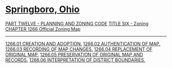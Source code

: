 [Springboro, Ohio](indexee20.html)
==================================

[PART TWELVE - PLANNING AND ZONING CODE](465ba412.html) [TITLE SIX -
Zoning](4c61a412.html) [CHAPTER 1266 Official Zoning Map](5043a412.html)

* * * * *

[1266.01 CREATION AND ADOPTION.](5051a412.html) [1266.02 AUTHENTICATION
OF MAP.](5055a412.html) [1266.03 RECORDING OF MAP
CHANGES.](5059a412.html) [1266.04 REPLACEMENT OF ORIGINAL
MAP.](505da412.html) [1266.05 PRESERVATION OF ORIGINAL MAP AND
RECORDS.](5060a412.html) [1266.06 INTERPRETATION OF DISTRICT
BOUNDARIES.](5064a412.html)
